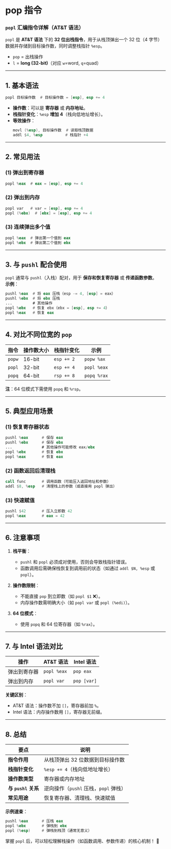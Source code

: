 # pop 指令
### **`popl` 汇编指令详解（AT&T 语法）**
`popl` 是 **AT&T 语法** 下的 **32 位出栈指令**，用于从栈顶弹出一个 32 位（4 字节）数据并存储到目标操作数，同时调整栈指针 `%esp`。  
- `pop` = 出栈操作  
- `l` = **long (32-bit)**（对应 `w`=word, `q`=quad）

---

## **1. 基本语法**
```asm
popl 目标操作数  # 目标操作数 = [esp], esp += 4
```
- **操作数**：可以是 **寄存器** 或 **内存地址**。
- **栈指针变化**：`%esp` **增加 4**（栈向低地址增长）。
- **等效操作**：
  ```asm
  movl (%esp), 目标操作数  # 读取栈顶数据
  addl $4, %esp          # 栈指针 +4
  ```

---

## **2. 常见用法**
### **(1) 弹出到寄存器**
```asm
popl %eax  # eax = [esp], esp += 4
```
### **(2) 弹出到内存**
```asm
popl var   # var = [esp], esp += 4
popl (%ebx)  # [ebx] = [esp], esp += 4
```
### **(3) 连续弹出多个值**
```asm
popl %eax  # 弹出第一个值到 eax
popl %ebx  # 弹出第二个值到 ebx
```

---

## **3. 与 `pushl` 配合使用**
`popl` 通常与 `pushl`（入栈）配对，用于 **保存和恢复寄存器** 或 **传递函数参数**。  
**示例**：
```asm
pushl %eax  # 将 eax 压栈（esp -= 4, [esp] = eax）
pushl %ebx  # 将 ebx 压栈
...         # 其他操作
popl %ebx   # 恢复 ebx（ebx = [esp], esp += 4）
popl %eax   # 恢复 eax
```

---

## **4. 对比不同位宽的 `pop`**
| 指令   | 操作数大小 | 栈指针变化 | 示例             |
|--------|------------|------------|------------------|
| `popw` | 16-bit     | `esp += 2` | `popw %ax`       |
| `popl` | 32-bit     | `esp += 4` | `popl %eax`      |
| `popq` | 64-bit     | `rsp += 8` | `popq %rax`      |

**注**：64 位模式下需使用 `popq` 和 `%rsp`。

---

## **5. 典型应用场景**
### **(1) 恢复寄存器状态**
```asm
pushl %eax      # 保存 eax
pushl %ebx      # 保存 ebx
...             # 其他操作可能修改 eax/ebx
popl %ebx       # 恢复 ebx
popl %eax       # 恢复 eax
```
### **(2) 函数返回后清理栈**
```asm
call func       # 调用函数（可能压入返回地址和参数）
addl $8, %esp   # 清理栈上的参数（或直接用 popl 弹出）
```
### **(3) 快速赋值**
```asm
pushl $42       # 压入立即数 42
popl %eax       # eax = 42
```

---

## **6. 注意事项**
1. **栈平衡**：  
   - `pushl` 和 `popl` 必须成对使用，否则会导致栈指针错误。
   - 函数调用后需确保栈恢复到调用前的状态（如通过 `addl $N, %esp` 或 `popl`）。

2. **操作数限制**：  
   - 不能直接 `pop` 到立即数（如 `popl $1` ❌）。
   - 内存操作数需明确大小（如 `popl var` 或 `popl (%edi)`）。

3. **64 位模式**：  
   - 使用 `popq` 和 64 位寄存器（如 `%rax`）。

---

## **7. 与 Intel 语法对比**
| 操作              | AT&T 语法        | Intel 语法       |
|-------------------|-----------------|------------------|
| 弹出到寄存器       | `popl %eax`     | `pop eax`        |
| 弹出到内存         | `popl var`      | `pop [var]`      |

**关键区别**：
- AT&T 语法：操作数不加 `[]`，寄存器前加 `%`。
- Intel 语法：内存操作数用 `[]`，寄存器无前缀。

---

## **8. 总结**
| 要点               | 说明                                      |
|--------------------|------------------------------------------|
| **指令作用**       | 从栈顶弹出 32 位数据到目标操作数          |
| **栈指针变化**     | `%esp += 4`（栈向低地址增长）            |
| **操作数类型**     | 寄存器或内存地址                          |
| **与 `pushl` 关系**| 逆向操作（`pushl` 压栈，`popl` 弹栈）    |
| **常见用途**       | 恢复寄存器、清理栈、快速赋值              |

**示例速查**：
```asm
pushl %eax      # 压栈 eax
popl %ebx       # 弹栈到 ebx
popl (%esp)     # 弹栈到栈顶（通常无意义）
```

掌握 `popl` 后，可以轻松理解栈操作（如函数调用、参数传递）的核心机制！ 🚀